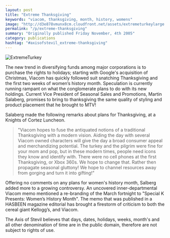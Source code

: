 ```yaml
---
layout: post
title: "Extreme Thanksgiving"
keywords: "viacom, thanksgiving, month, history, womens"
image: "http://d3e878vmunx8cm.cloudfront.net/assets/extremeturkeylarge.jpg"
permalink: "/p/extreme-thanksgiving"
summary: "Originally published Friday November, 4th 2005"
category: publications
hashtag: "#axisofstevil_extreme-thanksgiving"
---
```


[id_1]: http://d3e878vmunx8cm.cloudfront.net/assets/extremeturkeylarge.jpg "ExtremeTurkey"
![ExtremeTurkey][id_1]

The new trend in diversifying funds among major corporations is to purchase the rights to holidays; starting with Google's acquisition of Christmas, Viacom has quickly followed suit snatching Thanksgiving and the first two weeks of women’s history month. Speculation is currently running rampant on what the conglomerate plans to do with its new holdings. Current Vice President of Seasonal Sales and Promotions, Martin Salaberg, promises to bring to thanksgiving the same quality of styling and product placement that he brought to MTV! 

Salaberg made the following remarks about plans for Thanksgiving, at a Knights of Cortez Luncheon.

> "Viacom hopes to fuse the antiquated notions of a traditional Thanksgiving with a modern vision. Aiding the day with several Viacom owned characters will give the day a broad consumer appeal and merchandizing potential. The turkey and the pilgrim were fine for your mom and pop, but in these modern times, people need icons they know and identify with. There were no cell phones at the first Thanksgiving, or Xbox 360s. We hope to change that. Rather then propagate seasonal gluttony! We hope to channel resources away from gorging and turn it into gifting!"

Offering no comments on any plans for women's history month, Salberg added more to a growing controversy. An uncovered inner-departmental Viacom memo mentioned a re-branding of the March fortnight to "Special K Presents: Women’s History Month". The memo that was published in a HASBEEN magazine editorial has brought a firestorm of criticism to both the cereal giant Kellogg’s, and Viacom. 

The Axis of Stevil believes that days, dates, holidays, weeks, month's and all other denomination of time are in the public domain, therefore are not subject to rights of use.
